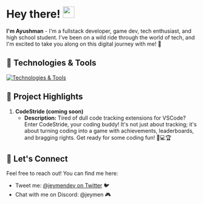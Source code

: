 # Hey there! <img src="https://raw.githubusercontent.com/MartinHeinz/MartinHeinz/master/wave.gif" width="30px">

**I'm Ayushman** - I'm a fullstack developer, game dev, tech enthusiast, and high school student. I've been on a wild ride through the world of tech, and I'm excited to take you along on this digital journey with me! 🚀

## 🔧 Technologies & Tools

[![Technologies & Tools](https://skillicons.dev/icons?i=html,css,sass,js,nodejs,react,jquery,py,java,kotlin,c,cpp,arduino,figma,ps,blender,codepen,firebase,replit,vscode&theme=dark)](https://skillicons.dev)

## 🌟 Project Highlights

1. **CodeStride (coming soon)**
   - **Description:** Tired of dull code tracking extensions for VSCode? Enter CodeStride, your coding buddy! It's not just about tracking; it's about turning coding into a game with achievements, leaderboards, and bragging rights. Get ready for some coding fun! 🚀💻🏆

## 📨 Let's Connect

Feel free to reach out! You can find me here:

- Tweet me: [@jeymendev on Twitter](https://twitter.com/jeymendev) 🐦
- Chat with me on Discord: @jeymen 🎮
